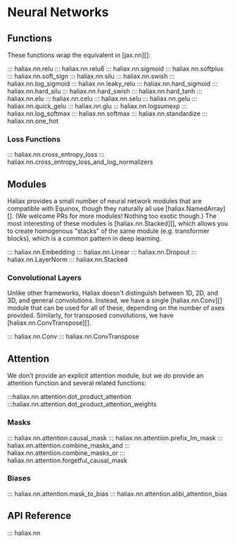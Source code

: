 # Neural Networks

## Functions

These functions wrap the equivalent in [jax.nn][]:

::: haliax.nn.relu
::: haliax.nn.relu6
::: haliax.nn.sigmoid
::: haliax.nn.softplus
::: haliax.nn.soft_sign
::: haliax.nn.silu
::: haliax.nn.swish
::: haliax.nn.log_sigmoid
::: haliax.nn.leaky_relu
::: haliax.nn.hard_sigmoid
::: haliax.nn.hard_silu
::: haliax.nn.hard_swish
::: haliax.nn.hard_tanh
::: haliax.nn.elu
::: haliax.nn.celu
::: haliax.nn.selu
::: haliax.nn.gelu
::: haliax.nn.quick_gelu
::: haliax.nn.glu
::: haliax.nn.logsumexp
::: haliax.nn.log_softmax
::: haliax.nn.softmax
::: haliax.nn.standardize
::: haliax.nn.one_hot

### Loss Functions

::: haliax.nn.cross_entropy_loss
::: haliax.nn.cross_entropy_loss_and_log_normalizers


## Modules

Haliax provides a small number of neural network modules that are compatible with Equinox, though
they naturally all use [haliax.NamedArray][]. (We welcome PRs for more modules! Nothing too exotic though.)
The most interesting of these modules is [haliax.nn.Stacked][], which allows you to create homogenous "stacks"
of the same module (e.g. transformer blocks), which is a common pattern in deep learning.

::: haliax.nn.Embedding
::: haliax.nn.Linear
::: haliax.nn.Dropout
::: haliax.nn.LayerNorm
::: haliax.nn.Stacked

### Convolutional Layers

Unlike other frameworks, Haliax doesn't distinguish between 1D, 2D, and 3D, and general convolutions. Instead, we have
a single [haliax.nn.Conv][] module that can be used for all of these, depending on the number of axes
provided. Similarly, for transposed convolutions, we have [haliax.nn.ConvTranspose][].

::: haliax.nn.Conv
::: haliax.nn.ConvTranspose

## Attention

We don't provide an explicit attention module, but we do provide an attention function and several related functions:

:::haliax.nn.attention.dot_product_attention
:::haliax.nn.attention.dot_product_attention_weights

### Masks
::: haliax.nn.attention.causal_mask
::: haliax.nn.attention.prefix_lm_mask
::: haliax.nn.attention.combine_masks_and
::: haliax.nn.attention.combine_masks_or
::: haliax.nn.attention.forgetful_causal_mask

### Biases

::: haliax.nn.attention.mask_to_bias
::: haliax.nn.attention.alibi_attention_bias


## API Reference

::: haliax.nn
